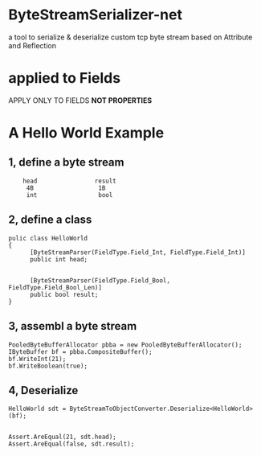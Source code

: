 # ByteStreamSerializer-net
a tool to serialize &amp; deserialize custom tcp byte stream based on Attribute and Reflection

# applied to Fields 
  APPLY ONLY TO FIELDS **NOT PROPERTIES**



# A Hello World Example


## 1, define a byte stream
        head                result    
         4B                  1B
         int                 bool   
## 2, define a class
~~~
pulic class HelloWorld
{    
      [ByteStreamParser(FieldType.Field_Int, FieldType.Field_Int)]
      public int head;


      [ByteStreamParser(FieldType.Field_Bool, FieldType.Field_Bool_Len)]
      public bool result;
}
~~~
  
  
## 3, assembl a  byte stream
~~~
PooledByteBufferAllocator pbba = new PooledByteBufferAllocator();
IByteBuffer bf = pbba.CompositeBuffer();
bf.WriteInt(21);
bf.WriteBoolean(true);
~~~

## 4, Deserialize
~~~
HelloWorld sdt = ByteStreamToObjectConverter.Deserialize<HelloWorld>(bf);


Assert.AreEqual(21, sdt.head);
Assert.AreEqual(false, sdt.result);
~~~
  
